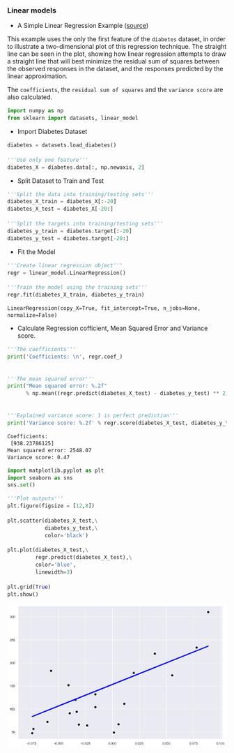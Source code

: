 ###  Linear models

- A Simple Linear Regression Example ([source](https://github.com/scikit-learn/scikit-learn/tree/master/examples/linear_model))

This example uses the only the first feature of the `diabetes` dataset, in
order to illustrate a two-dimensional plot of this regression technique. The
straight line can be seen in the plot, showing how linear regression attempts
to draw a straight line that will best minimize the residual sum of squares
between the observed responses in the dataset, and the responses predicted by
the linear approximation.

The ```coefficients```, the ```residual sum of squares``` and the ```variance score``` are also
calculated.


```python
import numpy as np
from sklearn import datasets, linear_model
```

- Import  Diabetes Dataset


```python
diabetes = datasets.load_diabetes()

'''Use only one feature'''
diabetes_X = diabetes.data[:, np.newaxis, 2]
```

- Split Dataset to Train and Test


```python
'''Split the data into training/testing sets'''
diabetes_X_train = diabetes_X[:-20]
diabetes_X_test = diabetes_X[-20:]

'''Split the targets into training/testing sets'''
diabetes_y_train = diabetes.target[:-20]
diabetes_y_test = diabetes.target[-20:]
```

- Fit the Model


```python
'''Create linear regression object'''
regr = linear_model.LinearRegression()

'''Train the model using the training sets'''
regr.fit(diabetes_X_train, diabetes_y_train)

```




    LinearRegression(copy_X=True, fit_intercept=True, n_jobs=None, normalize=False)



- Calculate Regression cofficient, Mean Squared Error and Variance score.


```python
'''The coefficients'''
print('Coefficients: \n', regr.coef_)


'''The mean squared error'''
print("Mean squared error: %.2f"
      % np.mean((regr.predict(diabetes_X_test) - diabetes_y_test) ** 2))


'''Explained variance score: 1 is perfect prediction'''
print('Variance score: %.2f' % regr.score(diabetes_X_test, diabetes_y_test))
```

    Coefficients: 
     [938.23786125]
    Mean squared error: 2548.07
    Variance score: 0.47



```python
import matplotlib.pyplot as plt
import seaborn as sns
sns.set()
```


```python
'''Plot outputs'''
plt.figure(figsize = [12,8])

plt.scatter(diabetes_X_test,\
            diabetes_y_test,\
            color='black')

plt.plot(diabetes_X_test,\
         regr.predict(diabetes_X_test),\
         color='blue',
         linewidth=3)

plt.grid(True)
plt.show()
```


![png](output_13_0.png)

